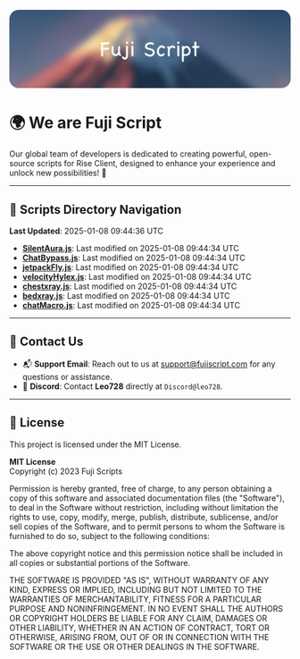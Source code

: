 ![Banner](.github/b.webp)

# 🌍 **We are Fuji Script**

Our global team of developers is dedicated to creating powerful, open-source scripts for Rise Client, designed to enhance your experience and unlock new possibilities! 🌟

---
<!-- SCRIPTS_NAVIGATION_START -->
## 📂 **Scripts Directory Navigation**

**Last Updated**: 2025-01-08 09:44:36 UTC

- **[SilentAura.js](scripts/SilentAura.js)**: Last modified on 2025-01-08 09:44:34 UTC
- **[ChatBypass.js](scripts/ChatBypass.js)**: Last modified on 2025-01-08 09:44:34 UTC
- **[jetpackFly.js](scripts/jetpackFly.js)**: Last modified on 2025-01-08 09:44:34 UTC
- **[velocityHylex.js](scripts/velocityHylex.js)**: Last modified on 2025-01-08 09:44:34 UTC
- **[chestxray.js](scripts/chestxray.js)**: Last modified on 2025-01-08 09:44:34 UTC
- **[bedxray.js](scripts/bedxray.js)**: Last modified on 2025-01-08 09:44:34 UTC
- **[chatMacro.js](scripts/chatMacro.js)**: Last modified on 2025-01-08 09:44:34 UTC

<!-- SCRIPTS_NAVIGATION_END -->

---

## 💬 **Contact Us**  
- 📬 **Support Email**: Reach out to us at [support@fujiscript.com](mailto:support@fujiscript.com) for any questions or assistance.  
- 💬 **Discord**: Contact **Leo728** directly at `Discord@leo728`.

---

## 📜 **License**

This project is licensed under the MIT License.  

**MIT License**  
Copyright (c) 2023 Fuji Scripts  

Permission is hereby granted, free of charge, to any person obtaining a copy of this software and associated documentation files (the "Software"), to deal in the Software without restriction, including without limitation the rights to use, copy, modify, merge, publish, distribute, sublicense, and/or sell copies of the Software, and to permit persons to whom the Software is furnished to do so, subject to the following conditions:  

The above copyright notice and this permission notice shall be included in all copies or substantial portions of the Software.  

THE SOFTWARE IS PROVIDED "AS IS", WITHOUT WARRANTY OF ANY KIND, EXPRESS OR IMPLIED, INCLUDING BUT NOT LIMITED TO THE WARRANTIES OF MERCHANTABILITY, FITNESS FOR A PARTICULAR PURPOSE AND NONINFRINGEMENT. IN NO EVENT SHALL THE AUTHORS OR COPYRIGHT HOLDERS BE LIABLE FOR ANY CLAIM, DAMAGES OR OTHER LIABILITY, WHETHER IN AN ACTION OF CONTRACT, TORT OR OTHERWISE, ARISING FROM, OUT OF OR IN CONNECTION WITH THE SOFTWARE OR THE USE OR OTHER DEALINGS IN THE SOFTWARE.  

